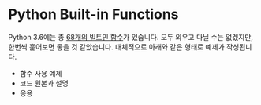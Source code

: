 # Python Built-in Functions
Python 3.6에는 총 <a href="https://docs.python.org/3/library/functions.html">68개의 빌트인 함수</a>가 있습니다. 모두 외우고 다닐 수는 없겠지만, 한번씩 훑어보면 좋을 것 같았습니다. 대체적으로 아래와 같은 형태로 예제가 작성됩니다.

- 함수 사용 예제
- 코드 원본과 설명
- 응용
